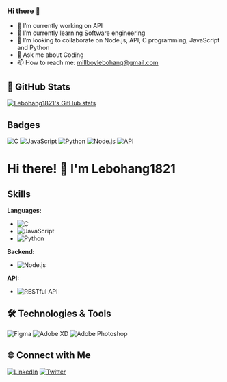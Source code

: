 ### Hi there 👋

- 🔭 I’m currently working on API
- 🌱 I’m currently learning Software engineering
- 👯 I’m looking to collaborate on Node.js, API, C programming, JavaScript and Python
- 💬 Ask me about Coding
- 📫 How to reach me: millboylebohang@gmail.com



## 🚀 GitHub Stats

[![Lebohang1821's GitHub stats](https://github-readme-stats.vercel.app/api?username=Lebohang1821&show_icons=true&theme=radical)](https://github.com/Lebohang1821/Lebohang1821)

## Badges

![C](https://img.shields.io/badge/Language-C-blue)
![JavaScript](https://img.shields.io/badge/Language-JavaScript-yellow)
![Python](https://img.shields.io/badge/Language-Python-green)
![Node.js](https://img.shields.io/badge/Backend-Node.js-brightgreen)
![API](https://img.shields.io/badge/API-RESTful-orange)


# Hi there! 👋 I'm Lebohang1821

## Skills

**Languages:**
- ![C](https://img.shields.io/badge/Language-C-blue)
- ![JavaScript](https://img.shields.io/badge/Language-JavaScript-yellow)
- ![Python](https://img.shields.io/badge/Language-Python-green)

**Backend:**
- ![Node.js](https://img.shields.io/badge/Backend-Node.js-brightgreen)

**API:**
- ![RESTful API](https://img.shields.io/badge/API-RESTful-orange)



## 🛠️ Technologies & Tools

![Figma](https://img.shields.io/badge/Design-Figma-brightgreen)
![Adobe XD](https://img.shields.io/badge/Design-Adobe%20XD-blue)
![Adobe Photoshop](https://img.shields.io/badge/Design-Adobe%20Photoshop-orange)

## 🌐 Connect with Me

[![LinkedIn](https://img.shields.io/badge/LinkedIn-Connect-blue)](https://www.linkedin.com/in/lebohang1821/)
[![Twitter](https://img.shields.io/badge/Twitter-Follow-blue)](https://twitter.com/Lebohang1821)






